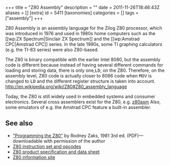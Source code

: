 +++
title = "Z80 Assembly"
description = ""
date = 2011-11-26T18:46:43Z
aliases = []
[extra]
id = 5411
[taxonomies]
categories = []
tags = ["assembly"]
+++

Z80 Assembly is an assembly language for the Zilog Z80 processor,
which was introduced in 1976 and used in 1980s home computers
such as the [[wp:ZX Spectrum|Sinclair ZX Spectrum]]
and the [[wp:Amstrad CPC|Amstrad CPC]] series.
In the late 1990s,
some TI graphing calculators (e.g. the TI-83 series) were also Z80-based.

The Z80 is binary compatible with the earlier Intel 8080,
but the assembly code is different because instead of having
several different commands for loading and storing data,
there is only one,<tt>LD</tt>, on the Z80.
Therefore, on the assembly level, Z80 code is actually closer to 8086 code
when <tt>MOV</tt> is changed to <tt>LD</tt>
and the different register structure is taken into account.
<ref>http://en.wikipedia.org/wiki/Z80#Z80_assembly_language</ref>

Today, the Z80 is still widely used in embedded systems
and consumer electronics.
Several cross assemblers exist for the Z80,
e.g. [z80asm](http://savannah.nongnu.org/projects/z80asm/)
Also, some emulators of e.g. the Amstrad CPC feature a built-in assembler.


## See also

- ["Programming the Z80"](http://www.z80.info/zaks.html)
    by Rodney Zaks, 1981 3rd ed. (PDF)—downloadable with permission of the author
- [Z80 instruction set and opcodes](http://www.grimware.org/doku.php/documentations/devices/z80)
- [Z80 product specification and data sheet](http://www.produktinfo.conrad.com/datenblaetter/175000-199999/181862-da-01-en-Z_80_A_CPU.pdf)
- [Z80 information site](http://www.z80.info/)
